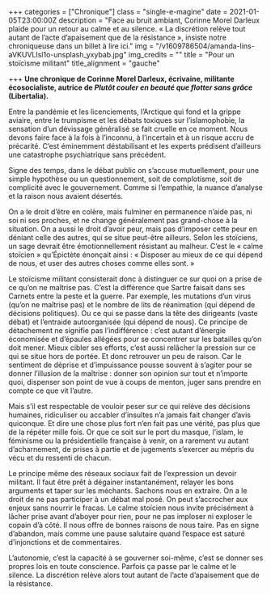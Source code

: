 +++
categories = ["Chronique"]
class = "single-e-magine"
date = 2021-01-05T23:00:00Z
description = "Face au bruit ambiant, Corinne Morel Darleux plaide pour un retour au calme et au silence. « La discrétion relève tout autant de l’acte d’apaisement que de la résistance », insiste notre chroniqueuse dans un billet à lire ici."
img = "/v1609786504/amanda-lins-aVKUVLIsl1o-unsplash_yxybab.jpg"
img_credits = ""
title = "Pour un stoïcisme militant"
title_alignment = "gauche"

+++
**Une chronique de Corinne Morel Darleux, écrivaine, militante écosocialiste, autrice de _Plutôt couler en beauté que flotter sans grâce_ (Libertalia).**

Entre la pandémie et les licenciements, l’Arctique qui fond et la grippe aviaire, entre le trumpisme et les débats toxiques sur l’islamophobie, la sensation d’un dévissage généralisé se fait cruelle en ce moment. Nous devons faire face à la fois à l’inconnu, à l’incertain et à un risque accru de précarité. C’est éminemment déstabilisant et les experts prédisent d’ailleurs une catastrophe psychiatrique sans précédent.

Signe des temps, dans le débat public on s’accuse mutuellement, pour une simple hypothèse ou un questionnement, soit de complotisme, soit de complicité avec le gouvernement. Comme si l’empathie, la nuance d’analyse et la raison nous avaient désertés.

On a le droit d’être en colère, mais fulminer en permanence n’aide pas, ni soi ni ses proches, et ne change généralement pas grand-chose à la situation. On a aussi le droit d’avoir peur, mais pas d’imposer cette peur en déniant celle des autres, qui se situe peut-être ailleurs. Selon les stoïciens, un sage devrait être émotionnellement résistant au malheur. C’est le « calme stoïcien » qu’Épictète énonçait ainsi : « Disposer au mieux de ce qui dépend de nous, et user des autres choses comme elles sont. »

Le stoïcisme militant consisterait donc à distinguer ce sur quoi on a prise de ce qu’on ne maîtrise pas. C’est la différence que Sartre faisait dans ses Carnets entre la peste et la guerre. Par exemple, les mutations d’un virus (qu’on ne maîtrise pas) et le nombre de lits de réanimation (qui dépend de décisions politiques). Ou ce qui se passe dans la tête des dirigeants (vaste débat) et l’entraide autoorganisée (qui dépend de nous). Ce principe de détachement ne signifie pas l’indifférence : c’est autant d’énergie économisée et d’épaules allégées pour se concentrer sur les batailles qu’on doit mener. Mieux cibler ses efforts, c’est aussi relâcher la pression sur ce qui se situe hors de portée. Et donc retrouver un peu de raison. Car le sentiment de déprise et d’impuissance pousse souvent à s’agiter pour se donner l’illusion de la maîtrise : donner son opinion sur tout et n’importe quoi, dispenser son point de vue à coups de menton, juger sans prendre en compte ce que vit l’autre.

Mais s’il est respectable de vouloir peser sur ce qui relève des décisions humaines, ridiculiser ou accabler d’insultes n’a jamais fait changer d’avis quiconque. Et dire une chose plus fort n’en fait pas une vérité, pas plus que de la répéter mille fois. Or que ce soit sur le port du masque, l’islam, le féminisme ou la présidentielle française à venir, on a rarement vu autant d’acharnement, de prises à partie et de jugements s’exercer au mépris du vécu et du ressenti de chacun.

Le principe même des réseaux sociaux fait de l’expression un devoir militant. Il faut être prêt à dégainer instantanément, relayer les bons arguments et taper sur les méchants. Sachons nous en extraire. On a le droit de ne pas participer à un débat mal posé. On peut s’accrocher aux enjeux sans nourrir le fracas. Le calme stoïcien nous invite précisément à lâcher prise avant d’aboyer pour rien, pour ne pas imploser ni exploser le copain d’à côté. Il nous offre de bonnes raisons de nous taire. Pas en signe d’abandon, mais comme une pause salutaire quand l’espace est saturé d’injonctions et de commentaires.

L’autonomie, c’est la capacité à se gouverner soi-même, c’est se donner ses propres lois en toute conscience. Parfois ça passe par le calme et le silence. La discrétion relève alors tout autant de l’acte d’apaisement que de la résistance.